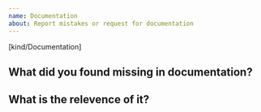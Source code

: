 ```yaml
---
name: Documentation
about: Report mistakes or request for documentation
---
```

[kind/Documentation]

<!--

Welcome! - We kindly ask that you:

  1. Did you already check the documents under https://github.com/redhat-developer/odo/tree/master/docs
  2. Use the chat and talk to us if you have a question/doubt rather than a documentat mistake or request.

The chat room is at: https://chat.openshift.io/developers/channels/odo

NOTE: Not filling out the issue template needs a good reason, as otherwise it
may take a lot longer to find the problem, not to mention it can take up a lot
more time which can otherwise be spent on development. Please also take the
time to help us debug the issue by collecting relevant information, even if
it doesn't seem to be relevant to you. Thanks!

Thanks for understanding, and for contributing to the project!

-->

What did you found missing in documentation?
-------------------------------------------


What is the relevence of it?
----------------------------


